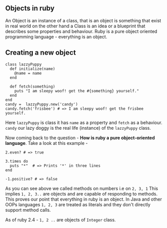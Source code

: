 
## Objects in ruby
An Object is an instance of a class, that is an object is something that exist in real world on the other hand a Class is an idea or a blueprint that describes some properties and behaviour.
Ruby is a pure object oriented programming language - everything is an object. 

## Creating a new object
```
class lazzyPuppy
  def initialize(name)
    @name = name
  end
  
  def fetch(something)
    puts "I am sleepy woof! get the #{something} yourself."
  end
end
candy =  lazzyPuppy.new('candy')
candy.fetch('frisbee') # => I am sleepy woof! get the frisbee yourself.
```
Here `lazzyPuppy` is class it has `name` as a property and `fetch` as a behaviour. `candy` our lazy doggy is the real life (instance) of the `lazzyPuppy` class.

Now coming back to the question - **How is ruby a pure object-oriented language**. Take a look at this example - 
```
2.even? # => true

3.times do
  puts "*"  # => Prints '*' in three lines
end

-1.positive? # => false

```
As you can see above we called methods on numbers i.e on `2, 3, 1` 
This implies `1, 2, 3..` are objects and are capable of responding to methods. This proves our point that everything in ruby is an object. 
In Java and other OOPs languages `1, 2, 3` are treated as literals and they don't directly support method calls.

  As of ruby 2.4 - `1, 2 ..` are objects of `Integer` class.
